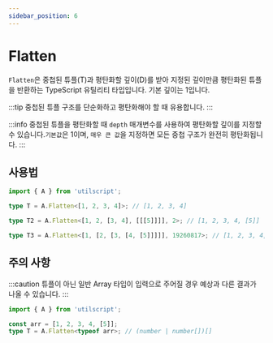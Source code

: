 ```yaml
---
sidebar_position: 6
---
```


# Flatten

`Flatten`은 중첩된 튜플(T)과 평탄화할 깊이(D)를 받아 지정된 깊이만큼 평탄화된 튜플을 반환하는 TypeScript 유틸리티 타입입니다. 기본 깊이는 1입니다.

:::tip
중첩된 튜플 구조를 단순화하고 평탄화해야 할 때 유용합니다.
:::

:::info
중첩된 튜플을 평탄화할 때 `depth` 매개변수를 사용하여 평탄화할 깊이를 지정할 수 있습니다.`기본값`은 1이며, `매우 큰 값`을 지정하면 모든 중첩 구조가 완전히 평탄화됩니다.
:::

## 사용법

```ts
import { A } from 'utilscript';

type T = A.Flatten<[1, 2, 3, 4]>; // [1, 2, 3, 4]

type T2 = A.Flatten<[1, 2, [3, 4], [[[5]]]], 2>; // [1, 2, 3, 4, [5]]

type T3 = A.Flatten<[1, [2, [3, [4, [5]]]]], 19260817>; // [1, 2, 3, 4, 5]
```

## 주의 사항

:::caution
튜플이 아닌 일반 Array 타입이 입력으로 주어질 경우 예상과 다른 결과가 나올 수 있습니다.
:::

```ts
import { A } from 'utilscript';

const arr = [1, 2, 3, 4, [5]];
type T = A.Flatten<typeof arr>; // (number | number[])[]
```
